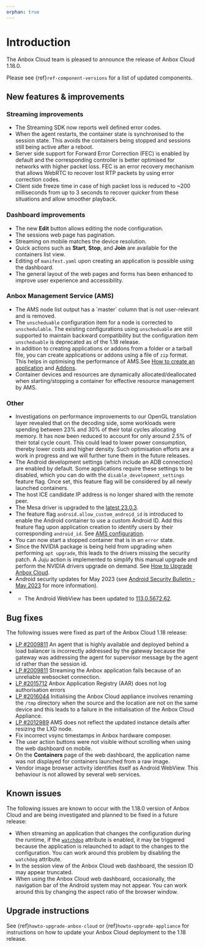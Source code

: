 ```yaml
---
orphan: true
---
```

# Introduction

The Anbox Cloud team is pleased to announce the release of Anbox Cloud 1.18.0.

Please see {ref}`ref-component-versions` for a list of updated components.

## New features & improvements

### Streaming improvements

* The Streaming SDK now reports well defined error codes.<!--AC-1307-->
* When the agent restarts, the container state is synchronised to the session state. This avoids the containers being stopped and sessions still being active after a reboot.<!--AC-290-->
* Server side support for Forward Error Correction (FEC) is enabled by default and the corresponding controller is better optimised for networks with higher packet loss. FEC is an error recovery mechanism that allows WebRTC to recover lost RTP packets by using error correction codes. <!--AC-1397 and AC-1440-->
* Client side freeze time in case of high packet loss is reduced to ~200 milliseconds from up to 3 seconds to recover quicker from these situations and allow smoother playback. <!--AC-1472 and AC-1473-->


### Dashboard improvements

* The new **Edit** button allows editing the node configuration.
* The sessions web page has pagination.
* Streaming on mobile matches the device resolution.
* Quick actions such as **Start**, **Stop**, and **Join** are available for the containers list view.
* Editing of `manifest.yaml` upon creating an application is possible using the dashboard.
* The general layout of the web pages and forms has been enhanced to improve user experience and accessibility.


### Anbox Management Service (AMS)

* <!-- wokeignore:rule=master -->The AMS node list output has a `master` column that is not user-relevant and is removed.<!--AC-1395-->
* The `unscheduable` configuration item for a node is corrected to `unschedulable`. The existing configurations using `unscheduable` are still supported to maintain backward compatibility but the configuration item `unscheduable` is deprecated as of the 1.18 release. <!--AC-1346-->
* In addition to creating applications or addons from a folder or a tarball file, you can create applications or addons using a file of `zip` format. This helps in optimising the performance of AMS.See [How to create an application](https://anbox-cloud.io/docs/howto/application/create) and [Addons](https://anbox-cloud.io/docs/ref/addons).<!--AC-1500-->
* Container devices and resources are dynamically allocated/deallocated when starting/stopping a container for effective resource management by AMS.<!--AC-1506-->


### Other

* Investigations on performance improvements to our OpenGL translation layer revealed that on the decoding side, some workloads were spending between 23% and 30% of their total cycles allocating memory. It has now been reduced to account for only around 2.5% of their total cycle count. This could lead to lower power consumption, thereby lower costs and higher density. Such optimisation efforts are a work in progress and we will further tune them in the future releases. <!--AC-1411-->
* The Android development settings (which include an ADB connection) are enabled by default. Some applications require these settings to be disabled, which you can do with the `disable_development_settings` feature flag. Once set, this feature flag will be considered by all newly launched containers. <!--AC-1364 and AC-1379-->
* The host ICE candidate IP address is no longer shared with the remote peer. <!--AC-1487-->
* The Mesa driver is upgraded to the [latest 23.0.3](https://lists.freedesktop.org/archives/mesa-dev/2023-April/225982.html). <!--AC-1534-->
* The feature flag `android.allow_custom_android_id` is introduced to enable the Android container to use a custom Android ID. Add this feature flag upon application creation to identify users by their corresponding `android_id`. See [AMS configuration](https://anbox-cloud.io/docs/ref/ams-configuration).<!--AC-1520-->
* You can now start a stopped container that is in an `error` state.<!--AC-1438-->
* Since the NVIDIA package is being held from upgrading when performing `apt upgrade`, this leads to the drivers missing the security patch. A Juju action is implemented to simplify this manual upgrade and perform the NVIDIA drivers upgrade on demand. See [How to Upgrade Anbox Cloud](https://anbox-cloud.io/docs/howto/update/upgrade-anbox). <!--AC-1436-->
* Android security updates for May 2023 (see [Android Security Bulletin - May 2023](https://source.android.com/docs/security/bulletin/2023-05-01) for more information).
* * The Android WebView has been updated to [113.0.5672.62](https://chromereleases.googleblog.com/2023/04/early-stable-update-for-android.html).

## Bug fixes

The following issues were fixed as part of the Anbox Cloud 1.18 release:

* [LP #2009811](https://bugs.launchpad.net/anbox-cloud/+bug/2009811) An agent that is highly available and deployed behind a load balancer is incorrectly addressed by the gateway because the gateway was addressing the agent for supervisor message by the agent id rather than the session id.<!--AC-1432-->
* [LP #2009811](https://bugs.launchpad.net/anbox-cloud/+bug/2009811) Streaming the Anbox application fails because of an unreliable websocket connection. <!--AC-1433-->
* [LP #2015712](https://bugs.launchpad.net/anbox-cloud/+bug/2015712) Anbox Application Registry (AAR) does not log authorisation errors <!--AC-1523-->
* [LP #2016044](https://bugs.launchpad.net/anbox-cloud/+bug/2016044) Initialising the Anbox Cloud appliance involves renaming the `/tmp` directory when the source and the location are not on the same device and this leads to a failure in the initialisation of the Anbox Cloud Appliance.<!--AC-1522-->
* [LP #2012989](https://bugs.launchpad.net/anbox-cloud/+bug/2012989) AMS does not reflect the updated instance details after resizing the LXD node. <!--AC-1524-->
* Fix incorrect vsync timestamps in Anbox hardware composer. <!--AC-1354-->
* The user action buttons were not visible without scrolling when using the web dashboard on mobile. <!--AC-1566-->
* On the **Containers** page of the web dashboard, the application name was not displayed for containers launched from a raw image. <!--AC-1559-->
* Vendor image browser activity identifies itself as Android WebView. This behaviour is not allowed by several web services.<!--AC-1488-->

## Known issues
The following issues are known to occur with the 1.18.0 version of Anbox Cloud and are being investigated and planned to be fixed in a future release:

* When streaming an application that changes the configuration during the runtime, if the [`watchdog`](https://anbox-cloud.io/docs/ref/application-manifest) attribute is enabled, it may be triggered because the application is relaunched to adapt to the changes to the configuration. You can work around this problem by disabling the `watchdog` attribute.
* In the session view of the Anbox Cloud web dashboard, the session ID may appear truncated. <!--AC-1611-->
* When using the Anbox Cloud web dashboard, occasionally, the navigation bar of the Android system may not appear. You can work around this by changing the aspect ratio of the browser window.<!--AC-1612-->
 
## Upgrade instructions

See {ref}`howto-upgrade-anbox-cloud` or {ref}`howto-upgrade-appliance` for instructions on how to update your Anbox Cloud deployment to the 1.18 release.
